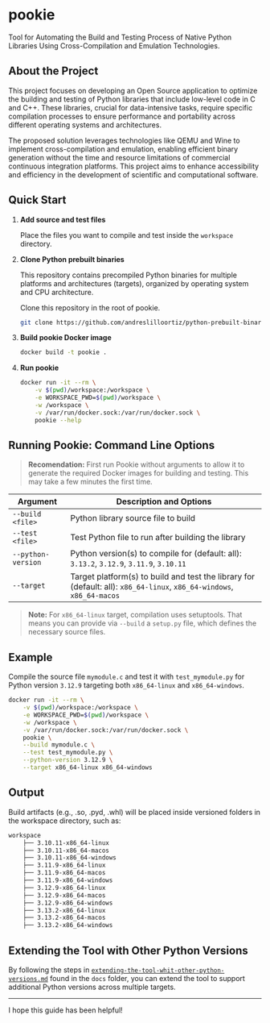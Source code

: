 # pookie

Tool for Automating the Build and Testing Process of Native Python Libraries Using Cross-Compilation and Emulation Technologies.

## About the Project

This project focuses on developing an Open Source application to optimize the building and testing of Python libraries that include low-level code in C and C++. These libraries, crucial for data-intensive tasks, require specific compilation processes to ensure performance and portability across different operating systems and architectures.

The proposed solution leverages technologies like QEMU and Wine to implement cross-compilation and emulation, enabling efficient binary generation without the time and resource limitations of commercial continuous integration platforms. This project aims to enhance accessibility and efficiency in the development of scientific and computational software.

## Quick Start

1. **Add source and test files**

    Place the files you want to compile and test inside the `workspace` directory.

2. **Clone Python prebuilt binaries**

    This repository contains precompiled Python binaries for multiple platforms and architectures (targets), organized by operating system and CPU architecture.

    Clone this repository in the root of pookie.

    ```bash
    git clone https://github.com/andreslilloortiz/python-prebuilt-binaries.git
    ```
3. **Build pookie Docker image**

    ```bash
    docker build -t pookie .
    ```

4. **Run pookie**

    ```bash
    docker run -it --rm \
        -v $(pwd)/workspace:/workspace \
        -e WORKSPACE_PWD=$(pwd)/workspace \
        -w /workspace \
        -v /var/run/docker.sock:/var/run/docker.sock \
        pookie --help
    ```
## Running Pookie: Command Line Options

> **Recomendation:** First run Pookie without arguments to allow it to generate the required Docker images for building and testing. This may take a few minutes the first time.

| Argument           | Description and Options                                                                                                   |
|--------------------|---------------------------------------------------------------------------------------------------------------------------|
| `--build <file>`   | Python library source file to build                                                                                       |
| `--test <file>`    | Test Python file to run after building the library                                                                        |
| `--python-version` | Python version(s) to compile for (default: all): `3.13.2`, `3.12.9`, `3.11.9`, `3.10.11`                                  |
| `--target`         | Target platform(s) to build and test the library for (default: all): `x86_64-linux`, `x86_64-windows`, `x86_64-macos`     |

> **Note:** For `x86_64-linux` target, compilation uses setuptools. That means you can provide via `--build` a `setup.py` file, which defines the necessary source files.

## Example

Compile the source file `mymodule.c` and test it with `test_mymodule.py` for Python version `3.12.9` targeting both `x86_64-linux` and `x86_64-windows`.

```bash
docker run -it --rm \
    -v $(pwd)/workspace:/workspace \
    -e WORKSPACE_PWD=$(pwd)/workspace \
    -w /workspace \
    -v /var/run/docker.sock:/var/run/docker.sock \
    pookie \
    --build mymodule.c \
    --test test_mymodule.py \
    --python-version 3.12.9 \
    --target x86_64-linux x86_64-windows
```

## Output

Build artifacts (e.g., .so, .pyd, .whl) will be placed inside versioned folders in the workspace directory, such as:

```bash
workspace
    ├── 3.10.11-x86_64-linux
    ├── 3.10.11-x86_64-macos
    ├── 3.10.11-x86_64-windows
    ├── 3.11.9-x86_64-linux
    ├── 3.11.9-x86_64-macos
    ├── 3.11.9-x86_64-windows
    ├── 3.12.9-x86_64-linux
    ├── 3.12.9-x86_64-macos
    ├── 3.12.9-x86_64-windows
    ├── 3.13.2-x86_64-linux
    ├── 3.13.2-x86_64-macos
    ├── 3.13.2-x86_64-windows
```

## Extending the Tool with Other Python Versions

By following the steps in [`extending-the-tool-whit-other-python-versions.md`](docs/extending-the-tool-whit-other-python-versions.md) found in the `docs` folder, you can extend the tool to support additional Python versions across multiple targets.

---

I hope this guide has been helpful!